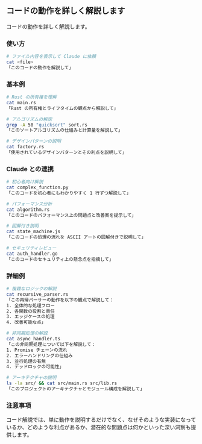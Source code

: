 ## コードの動作を詳しく解説します

コードの動作を詳しく解説します。

### 使い方

```bash
# ファイル内容を表示して Claude に依頼
cat <file>
「このコードの動作を解説して」
```

### 基本例

```bash
# Rust の所有権を理解
cat main.rs
「Rust の所有権とライフタイムの観点から解説して」

# アルゴリズムの解説
grep -A 50 "quicksort" sort.rs
「このソートアルゴリズムの仕組みと計算量を解説して」

# デザインパターンの説明
cat factory.rs
「使用されているデザインパターンとその利点を説明して」
```

### Claude との連携

```bash
# 初心者向け解説
cat complex_function.py
「このコードを初心者にもわかりやすく 1 行ずつ解説して」

# パフォーマンス分析
cat algorithm.rs
「このコードのパフォーマンス上の問題点と改善案を提示して」

# 図解付き説明
cat state_machine.js
「このコードの処理の流れを ASCII アートの図解付きで説明して」

# セキュリティレビュー
cat auth_handler.go
「このコードのセキュリティ上の懸念点を指摘して」
```

### 詳細例

```bash
# 複雑なロジックの解説
cat recursive_parser.rs
「この再帰パーサーの動作を以下の観点で解説して：
1. 全体的な処理フロー
2. 各関数の役割と責任
3. エッジケースの処理
4. 改善可能な点」

# 非同期処理の解説
cat async_handler.ts
「この非同期処理について以下を解説して：
1. Promise チェーンの流れ
2. エラーハンドリングの仕組み
3. 並行処理の有無
4. デッドロックの可能性」

# アーキテクチャの説明
ls -la src/ && cat src/main.rs src/lib.rs
「このプロジェクトのアーキテクチャとモジュール構成を解説して」
```

### 注意事項

コード解説では、単に動作を説明するだけでなく、なぜそのような実装になっているか、どのような利点があるか、潜在的な問題点は何かといった深い洞察も提供します。
